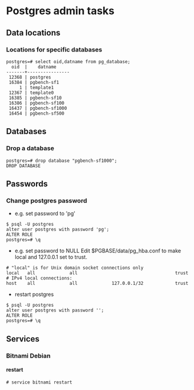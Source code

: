 # Postgres admin tasks
## Data locations
### Locations for specific databases
```
postgres=# select oid,datname from pg_database; 
  oid  |    datname     
-------+----------------
 12368 | postgres
 16384 | pgbench-sf1
     1 | template1
 12367 | template0
 16385 | pgbench-sf10
 16386 | pgbench-sf100
 16437 | pgbench-sf1000
 16454 | pgbench-sf500
 ```
 ## Databases
 ### Drop a database
```
postgres=# drop database "pgbench-sf1000";
DROP DATABASE
```

## Passwords
### Change postgres password
* e.g. set password to 'pg'
```
$ psql -U postgres
alter user postgres with password 'pg';  
ALTER ROLE
postgres=# \q
```
* e.g. set password to NULL
Edit $PGBASE/data/pg_hba.conf to make local and 127.0.0.1 set to trust.
```
# "local" is for Unix domain socket connections only
local   all             all                                     trust
# IPv4 local connections:
host    all             all             127.0.0.1/32            trust
```
* restart postgres
```
$ psql -U postgres
alter user postgres with password '';  
ALTER ROLE
postgres=# \q
```

## Services
### Bitnami Debian
#### restart
```
# service bitnami restart
```
